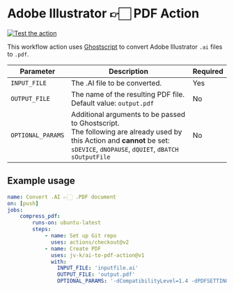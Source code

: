 # Adobe Illustrator 👉🏻 PDF Action

[![Test the action](https://github.com/jv-k/ai-to-pdf-action/actions/workflows/test.yml/badge.svg)](https://github.com/jv-k/ai-to-pdf-action/actions/workflows/test.yml)

This workflow action uses [Ghostscript](https://www.ghostscript.com/) to convert Adobe Illustrator `.ai` files to `.pdf`.

| Parameter | Description | Required |
|-|-|-|
|`INPUT_FILE`| The .AI file to be converted. | Yes |
|`OUTPUT_FILE`| The name of the resulting PDF file. <br/> Default value: `output.pdf` | No |
|`OPTIONAL_PARAMS`| Additional arguments to be passed to Ghostscript. <br/>The following are already used by this Action and **cannot** be set: `sDEVICE`, `dNOPAUSE`, `dQUIET`, `dBATCH` `sOutputFile` | No |

## Example usage

```yaml
name: Convert .AI 👉🏻 .PDF document
on: [push]
jobs:
    compress_pdf:
        runs-on: ubuntu-latest
        steps:
            - name: Set up Git repo
              uses: actions/checkout@v2 
            - name: Create PDF
              uses: jv-k/ai-to-pdf-action@v1  
              with:  
                INPUT_FILE: 'inputfile.ai'  
                OUTPUT_FILE: 'output.pdf'  
                OPTIONAL_PARAMS: '-dCompatibilityLevel=1.4 -dPDFSETTINGS=/printer'  
```

